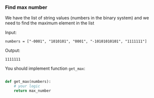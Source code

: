 ### Find max number

We have the list of string values (numbers in the binary system) and we need to find the maximum element in the list

Input:

    numbers = ["-0001", "1010101", "0001", "-10101010101", "1111111"]

Output:

    1111111

You should implement function `get_max`:

```python

def get_max(numbers):
    # your logic
    return max_number
```

